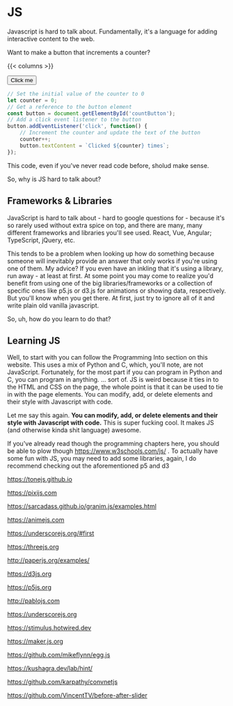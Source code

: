 # JS

<script>    document.getElementById("webMenu").open = true;</script>

Javascript is hard to talk about. Fundamentally, it's a language for adding interactive content to the web.

Want to make a button that increments a counter?

{{< columns >}}

<button id="countButton">Click me</button>

<script>
// Set the initial value of the counter to 0
let counter = 0;
// Get a reference to the button element
const button = document.getElementById('countButton');
// Add a click event listener to the button
button.addEventListener('click', function() {
// Increment the counter and update the text of the button
counter++;
button.textContent = `Clicked ${counter} times`;
});
</script>



```js
// Set the initial value of the counter to 0
let counter = 0;
// Get a reference to the button element
const button = document.getElementById('countButton');
// Add a click event listener to the button
button.addEventListener('click', function() {
	// Increment the counter and update the text of the button
	counter++;
	button.textContent = `Clicked ${counter} times`;
});
```

This code, even if you've never read code before, sholud make sense.

So, why is JS hard to talk about?

## Frameworks & Libraries

JavaScript is hard to talk about - hard to google questions for - because it's so rarely used without extra spice on top, and there are many, many different frameworks and libraries you'll see used. React, Vue, Angular; TypeScript, jQuery, etc. 

This tends to be a problem when looking up how do something because someone will inevitably provide an answer that only works if you're using one of them. My advice? If you even have an inkling that it's using a library, run away - at least at first. At some point you may come to realize you'd benefit from using one of the big libraries/frameworks or a collection of specific ones like p5.js or d3.js for animations or showing data, respectively. But you'll know when you get there. At first, just try to ignore all of it and write plain old vanilla javascript.

So, uh, how do you learn to do that?

## Learning JS

Well, to start with you can follow the Programming Into section on this website. This uses a mix of Python and C, which, you'll note, are not JavaScript. Fortunately, for the most part if you can program in Python and C, you can program in anything. ... sort of. JS is weird because it ties in to the HTML and CSS on the page, the whole point is that it can be used to tie in with the page elements. You can modify, add, or delete elements and their style with Javascript with code.

Let me say this again. **You can modify, add, or delete elements and their style with Javascript with code.** This is super fucking cool. It makes JS (and otherwise kinda shit language) awesome.

If you've already read though the programming chapters here, you should be able to plow though https://www.w3schools.com/js/ . To actually have some fun with JS, you may need to add some libraries, again, I do recommend checking out the aforementioned p5 and d3



https://tonejs.github.io

https://pixijs.com

https://sarcadass.github.io/granim.js/examples.html

https://animejs.com

https://underscorejs.org/#first

https://threejs.org

http://paperjs.org/examples/

https://d3js.org

https://p5js.org

http://pablojs.com

https://underscorejs.org

https://stimulus.hotwired.dev

https://maker.js.org

https://github.com/mikeflynn/egg.js

https://kushagra.dev/lab/hint/

https://github.com/karpathy/convnetjs



https://github.com/VincentTV/before-after-slider





 
